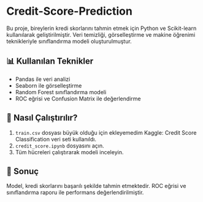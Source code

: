 # Credit-Score-Prediction

Bu proje, bireylerin kredi skorlarını tahmin etmek için Python ve Scikit-learn kullanılarak geliştirilmiştir. Veri temizliği, görselleştirme ve makine öğrenimi teknikleriyle sınıflandırma modeli oluşturulmuştur.

## 📊 Kullanılan Teknikler
- Pandas ile veri analizi
- Seaborn ile görselleştirme
- Random Forest sınıflandırma modeli
- ROC eğrisi ve Confusion Matrix ile değerlendirme

## 📁 Nasıl Çalıştırılır?
1. `train.csv` dosyası büyük olduğu için ekleyemedim Kaggle: Credit Score Classification veri seti kullanıldı.
2. `credit_score.ipynb` dosyasını açın.
3. Tüm hücreleri çalıştırarak modeli inceleyin.

## 📌 Sonuç
Model, kredi skorlarını başarılı şekilde tahmin etmektedir. ROC eğrisi ve sınıflandırma raporu ile performans değerlendirilmiştir.
